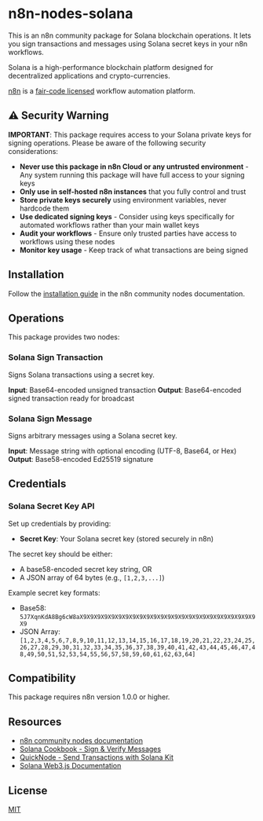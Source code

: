 # n8n-nodes-solana

This is an n8n community package for Solana blockchain operations. It lets you sign transactions and messages using Solana secret keys in your n8n workflows.

Solana is a high-performance blockchain platform designed for decentralized applications and crypto-currencies.

[n8n](https://n8n.io/) is a [fair-code licensed](https://docs.n8n.io/reference/license/) workflow automation platform.

## ⚠️ Security Warning

**IMPORTANT**: This package requires access to your Solana private keys for signing operations. Please be aware of the following security considerations:

- **Never use this package in n8n Cloud or any untrusted environment** - Any system running this package will have full access to your signing keys
- **Only use in self-hosted n8n instances** that you fully control and trust
- **Store private keys securely** using environment variables, never hardcode them
- **Use dedicated signing keys** - Consider using keys specifically for automated workflows rather than your main wallet keys
- **Audit your workflows** - Ensure only trusted parties have access to workflows using these nodes
- **Monitor key usage** - Keep track of what transactions are being signed

## Installation

Follow the [installation guide](https://docs.n8n.io/integrations/community-nodes/installation/) in the n8n community nodes documentation.

## Operations

This package provides two nodes:

### Solana Sign Transaction
Signs Solana transactions using a secret key.

**Input**: Base64-encoded unsigned transaction
**Output**: Base64-encoded signed transaction ready for broadcast

### Solana Sign Message  
Signs arbitrary messages using a Solana secret key.

**Input**: Message string with optional encoding (UTF-8, Base64, or Hex)
**Output**: Base58-encoded Ed25519 signature

## Credentials

### Solana Secret Key API
Set up credentials by providing:
- **Secret Key**: Your Solana secret key (stored securely in n8n)

The secret key should be either:
- A base58-encoded secret key string, OR  
- A JSON array of 64 bytes (e.g., `[1,2,3,...]`)

Example secret key formats:
- Base58: `5J7XqnKdA8Bg6cW8aX9X9X9X9X9X9X9X9X9X9X9X9X9X9X9X9X9X9X9X9X9X9X9X9X9X9`
- JSON Array: `[1,2,3,4,5,6,7,8,9,10,11,12,13,14,15,16,17,18,19,20,21,22,23,24,25,26,27,28,29,30,31,32,33,34,35,36,37,38,39,40,41,42,43,44,45,46,47,48,49,50,51,52,53,54,55,56,57,58,59,60,61,62,63,64]`

## Compatibility

This package requires n8n version 1.0.0 or higher.

## Resources

* [n8n community nodes documentation](https://docs.n8n.io/integrations/community-nodes/)
* [Solana Cookbook - Sign & Verify Messages](https://solanacookbook.com/references/off-chain/sign-off-chain-message.html)
* [QuickNode - Send Transactions with Solana Kit](https://www.quicknode.com/guides/solana-development/transactions/solana-kit)
* [Solana Web3.js Documentation](https://docs.solana.com/developing/clients/javascript-api)

## License

[MIT](https://github.com/n8n-io/n8n-nodes-solana/blob/master/LICENSE.md)